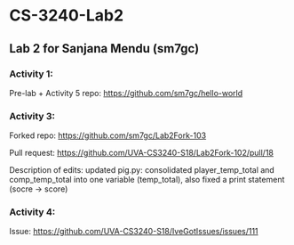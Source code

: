# CS-3240-Lab2

## Lab 2 for Sanjana Mendu (sm7gc)

### Activity 1: 

Pre-lab + Activity 5 repo: https://github.com/sm7gc/hello-world

### Activity 3: 
Forked repo: https://github.com/sm7gc/Lab2Fork-103

Pull request: https://github.com/UVA-CS3240-S18/Lab2Fork-102/pull/18 

Description of edits: updated pig.py: consolidated player_temp_total and comp_temp_total into one variable (temp_total), also fixed a print statement (socre -> score)

### Activity 4:
Issue: https://github.com/UVA-CS3240-S18/IveGotIssues/issues/111

